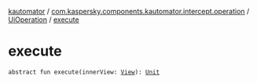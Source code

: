 [kautomator](../../index.md) / [com.kaspersky.components.kautomator.intercept.operation](../index.md) / [UiOperation](index.md) / [execute](./execute.md)

# execute

`abstract fun execute(innerView: `[`View`](index.md#View)`): `[`Unit`](https://kotlinlang.org/api/latest/jvm/stdlib/kotlin/-unit/index.html)